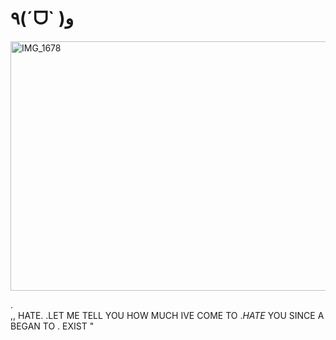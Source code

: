 # ٩(ˊᗜˋ )و

<img width="884" height="399" alt="IMG_1678" src="https://github.com/user-attachments/assets/e0ecf003-6aa2-42e8-acb0-54137fcd9adb" />
   
.              
                  ,,  HATE.          .LET ME TELL YOU HOW MUCH IVE COME TO  .*HATE* YOU SINCE A BEGAN TO . EXIST "
